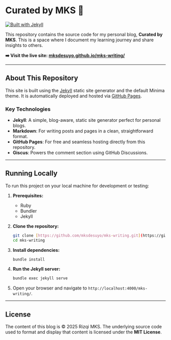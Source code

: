 # Curated by MKS 📝

[![Built with Jekyll](https://img.shields.io/badge/Built%20with-Jekyll-blue?style=for-the-badge&logo=jekyll)](https://jekyllrb.com)

This repository contains the source code for my personal blog, **Curated by MKS**. This is a space where I document my learning journey and share insights to others.

**➡️ Visit the live site: [mksdesuyo.github.io/mks-writing/](https://mksdesuyo.github.io/mks-writing/)**

---

## About This Repository

This site is built using the [Jekyll](https://jekyllrb.com/) static site generator and the default Minima theme. It is automatically deployed and hosted via [GitHub Pages](https://pages.github.com/).

### Key Technologies
* **Jekyll**: A simple, blog-aware, static site generator perfect for personal blogs.
* **Markdown**: For writing posts and pages in a clean, straightforward format.
* **GitHub Pages**: For free and seamless hosting directly from this repository.
* **Giscus**: Powers the comment section using GitHub Discussions.

---

## Running Locally

To run this project on your local machine for development or testing:

1.  **Prerequisites:**
    * Ruby
    * Bundler
    * Jekyll

2.  **Clone the repository:**
    ```bash
    git clone [https://github.com/mksdesuyo/mks-writing.git](https://github.com/mksdesuyo/mks-writing.git)
    cd mks-writing
    ```

3.  **Install dependencies:**
    ```bash
    bundle install
    ```

4.  **Run the Jekyll server:**
    ```bash
    bundle exec jekyll serve
    ```

5.  Open your browser and navigate to `http://localhost:4000/mks-writing/`.

---

## License

The content of this blog is © 2025 Rizqi MKS. The underlying source code used to format and display that content is licensed under the **MIT License**.